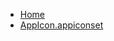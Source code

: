 <!-- docs/_sidebar.md -->
- [Home](/)
- [AppIcon.appiconset](devassistDocs/docs/devassistDocs/Tutorials/MapViewTutorial/MapViewTutorial/Assets.xcassets/AppIcon.appiconset/)